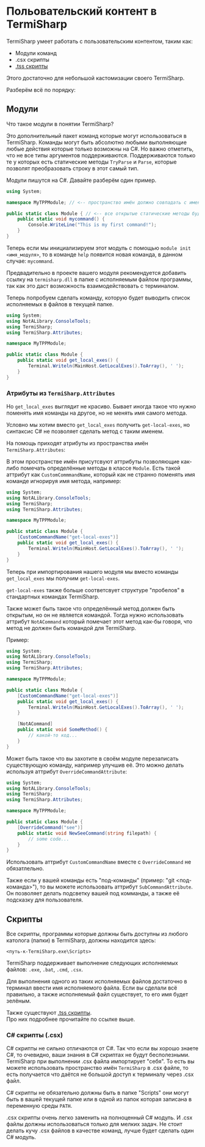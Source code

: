 # Польовательский контент в TermiSharp
TermiSharp умеет работать с пользовательским контентом, таким как:
* Модули команд
* .csx скрипты
* [.tss скрипты](TSSСкрипты.md)

Этого достаточно для небольшой кастомизации своего TermiSharp.

Разберём всё по порядку:
## Модули
Что такое модули в понятии TermiSharp?

Это дополнительный пакет команд которые могут использоваться в TermiSharp.
Команды могут быть абсолютно любыми выполняющие любые действия которые только возможны на C#.
Но важно отметить, что не все типы аргументов поддерживаются. Поддерживаются только те у которых есть статические методы
`TryParse` и `Parse`, которые позволят преобразовать строку в этот самый тип.

Модули пишутся на C#. Давайте разберём один пример.

```C#
using System;

namespace MyTPPModule; // <-- пространство имён должно совпадать с именем модуля

public static class Module { // <-- все открытые статические методы будут считаться командой
	public static void mycommand() {
		Console.WriteLine("This is my first command!");
	}
}
```

Теперь если мы инициализируем этот модуль с помощью `module init <имя_модуля>`, то 
в команде `help` появится новая команда, в данном случае: `mycommand`.

Предвадительно в проекте вашего модуля рекомендуется добавить ссылку на `termisharp.dll` в папке с 
исполняемым файлом программы, так как это даст возможность взаимодействовать с терминалом.

Теперь попробуем сделать команду, которую будет выводить список исполняемых в файлов в текущей папке.
```C#
using System;
using NotALibrary.ConsoleTools;
using TermiSharp;
using TermiSharp.Attributes;

namespace MyTPPModule;

public static class Module {
	public static void get_local_exes() {
		Terminal.Writeln(MainHost.GetLocalExes().ToArray(), ' ');
	}
}
```
### Атрибуты из `TermiSharp.Attributes`
Но `get_local_exes` выглядит не красиво. Бывает иногда такое что нужно поменять имя команды на другое,
но не менять имя самого метода.

Условно мы хотим вместо `get_local_exes` получить `get-local-exes`, но синтаксис C# не позволяет
сделать метод с таким именем.

На помощь приходят атрибуты из пространства имён `TermiSharp.Attributes`:

В этом пространстве имён присутсвуют аттрибуты позволяющие как-либо помечать определённые методы
в классе `Module`. Есть такой аттрибут как `CustomCommmandName`, который как не странно поменять имя команде
игнорируя имя метода, например:

```C#
using System;
using NotALibrary.ConsoleTools;
using TermiSharp;
using TermiSharp.Attributes;

namespace MyTPPModule;

public static class Module {
	[CustomCommandName("get-local-exes")]
	public static void get_local_exes() {
		Terminal.Writeln(MainHost.GetLocalExes().ToArray(), ' ');
	}
}
```
Теперь при импортирования нашего модуля мы вместо команды `get_local_exes` мы получим `get-local-exes`.

`get-local-exes` также больше соответсвует структуре "пробелов" в стандартных командах TermiSharp.

Также может быть такое что определённый метод должен быть открытым, но он не является командой.
Тогда нужно использовать аттрибут `NotACommand` который помечает этот метод как-бы говоря, что метод
не должен быть командой для TermiSharp.

Пример:
```C#
using System;
using NotALibrary.ConsoleTools;
using TermiSharp;
using TermiSharp.Attributes;

namespace MyTPPModule;

public static class Module {
	[CustomCommandName("get-local-exes")]
	public static void get_local_exes() {
		Terminal.Writeln(MainHost.GetLocalExes().ToArray(), ' ');
	}

	[NotACommand]
	public static void SomeMethod() {
		// какой-то код...
	}
}
```

Может быть такое что вы захотите в своём модуле перезаписать существующую команду, например улучшив её.
Это можно делать используя аттрибут `OverrideCommandAttribute`:
```C#
using System;
using NotALibrary.ConsoleTools;
using TermiSharp;
using TermiSharp.Attributes;

namespace MyTPPModule;

public static class Module {
	[OverrideCommand("see")]
	public static void NewSeeCommand(string filepath) {
		// some code...
	}
}
```
Использовать аттрибут `CustomCommandName` вместе с `OverrideCommand` не обязатлельно.

Также если у вашей команды есть "под-команды" (пример: "git <под-команда>"), то вы можете использовать аттрибут
`SubCommandAttribute`. Он позволяет делать подсветку вашей под комманды, а также её подсказку для пользователя.
## Скрипты
Все скрипты, программы которые должны быть доступны из любого католога (папки) в TermiSharp, должны находится здесь:

`<путь-к-TermiSharp.exe\Scripts>`

TermiSharp поддерживает выполнение следующих исполняемых файлов:
`.exe`, `.bat`, `.cmd`, `.csx`.

Для выполнения одного из таких исполняемых файлов достаточно в терминал ввести имя исполняемого файла.
Если вы сделали всё правильно, а также исполняемый файл существует, то его имя будет зелёным.

Также существуют [.tss скрипты](TSSСкрипты.md).<br>
Про них подробнее прочитайте по ссылке выше.
### C# скрипты (.csx)
C# скрипты не сильно отличаются от C#. Так что если вы хорошо знаете C#, то очевидно, ваши знания в C# скриптах
не будут бесполезными. TermiSharp при выполнении .csx файла импортирует "себя". То есть вы можете использовать
пространство имён `TermiSharp` в .csx файле, то есть получается что даётся не большой доступ к терминалу через .csx файл.

C# скрипты не обязательно должны быть в папке "Scripts" они могут быть в вашей текущей папке или в одной из папок
которая записана в переменную среды `PATH`.

.csx скрипты очень легко заменить на полноценный C# модуль. И .csx файлы должны использоваться только для мелких
задач. Не стоит делать кучу .csx файлов в качестве команд, лучше будет сделать один C# модуль.